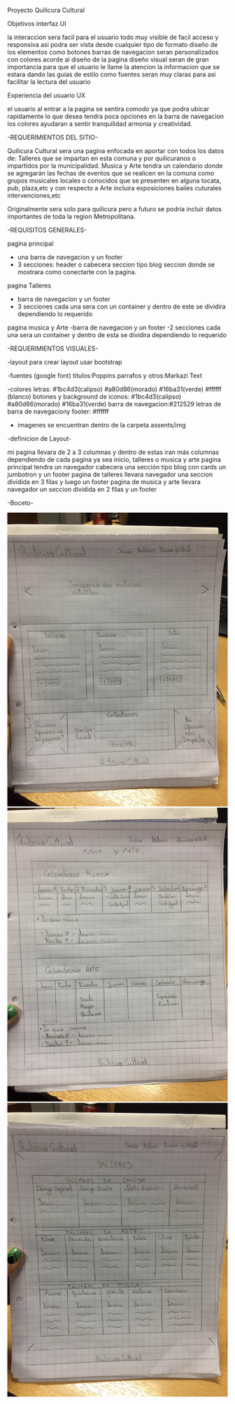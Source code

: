 Proyecto Quilicura Cultural

Objetivos interfaz UI

la interaccion sera facil para el usuario todo muy visible de facil acceso y responsiva asi podra ser vista desde cualquier tipo de formato
diseño de los elementos como botones barras de navegacion seran personalizados con colores acorde al diseño de la pagina
diseño visual  seran de gran importancia para que el usuario le llame la atencion la informacion que se estara dando
las guias de estilo como fuentes seran muy claras para asi facilitar la lectura del usuario


Experiencia del usuario UX

el usuario al entrar a la pagina se sentira comodo ya que podra ubicar rapidamente lo que desea 
tendra poca opciones en la barra de navegacion los colores ayudaran a sentir tranquilidad armonia y creatividad.



-REQUERIMIENTOS DEL SITIO-

Quilicura Cultural sera una pagina enfocada en aportar con todos los datos de:
Talleres que se impartan en esta comuna y por quilicuranos  o impartidos por la municipalidad. 
Musica y Arte tendra un calendario donde se agregarán las fechas de eventos que se realicen en la comuna como grupos musicales locales o conocidos que se presenten en alguna tocata, pub, plaza,etc y con respecto a Arte incluira exposiciones bailes cuturales intervenciones,etc

Originalmente  sera solo para quilicura pero a futuro se podria  incluir datos importantes de toda la region Metropolitana.


-REQUISITOS GENERALES-

 pagina principal 
  - una barra de navegacion y un footer
  - 3 secciones:
     header o cabecera 
     seccion tipo blog 
     seccion donde se mostrara como conectarte con la pagina.

 pagina Talleres
  - barra de navegacion y un footer
  - 3 secciones
    cada una sera con un container y dentro de este se dividira dependiendo lo requerido

 pagina musica y Arte
  -barra de navegacion y un footer
  -2 secciones
  cada una sera un container y dentro de esta se dividira dependiendo lo requerido


-REQUERIMIENTOS VISUALES-

  -layout
   para crear layout usar bootstrap

  -fuentes (google font)
   titulos:Poppins
   parrafos y otros:Markazi Text

  -colores
   letras: #1bc4d3(calipso) #a80d86(morado) #16ba31(verde) #ffffff (blanco)
   botones y background de iconos: #1bc4d3(calipso) #a80d86(morado) #16ba31(verde)
   barra de navegacion:#212529
   letras de barra de navegaciony footer: #ffffff

- imagenes
  se encuentran dentro de la carpeta assents/img


-definicion de Layout-

 mi pagina  llevara de 2 a 3 columnas y dentro de estas iran más columnas dependiendo de cada pagina ya sea inicio, talleres o musica y arte
 pagina principal tendra un navegador cabecera una sección tipo blog con cards un jumbotron y un footer
 pagina de talleres llevara navegador una seccion dividida en 3 filas y luego un footer
 pagina de musica y arte llevara navegador un seccion dividida en 2 filas y un footer


-Boceto-

![](assets/img_readme/inicio.jpg)
![](assets/img_readme/musicayarte.jpg)
![](assets/img_readme/talleres.jpg)